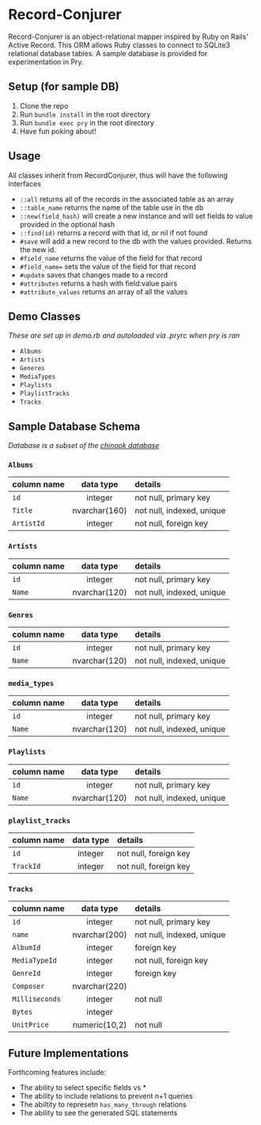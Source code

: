 # Record-Conjurer

Record-Conjurer is an object-relational mapper inspired by Ruby on Rails' Active Record. This ORM allows Ruby classes to connect to SQLite3 relational database tables. A sample database is provided for experimentation in Pry.

## Setup (for sample DB)
1. Clone the repo
2. Run `bundle install` in the root directory
3. Run `bundle exec pry` in the root directory
4. Have fun poking about!

## Usage
All classes inherit from RecordConjurer, thus will have the following interfaces
- `::all` returns all of the records in the associated table as an array
- `::table_name` returns the name of the table use in the db
- `::new(field_hash)` will create a new instance and will set fields to value provided in the optional hash
- `::find(id)` returns a record with that id, or nil if not found
- `#save` will add a new record to the db with the values provided. Returns the new id.
- `#field_name` returns the value of the field for that record
- `#field_name=` sets the value of the field for that record
- `#update` saves that changes made to a record
- `#attributes` returns a hash with field:value pairs
- `#attribute_values` returns an array of all the values

## Demo Classes
*These are set up in demo.rb and autoloaded via .pryrc when pry is ran*
- `Albums`
- `Artists`
- `Generes`
- `MediaTypes`
- `Playlists`
- `PlaylistTracks`
- `Tracks`

## Sample Database Schema
*Database is a subset of the [chinook database](https://github.com/lerocha/chinook-database)*

### `Albums`
| column name       | data type     | details                   |
|:------------------|:-------------:|:--------------------------|
| `id`              | integer       | not null, primary key     |
| `Title`           | nvarchar(160) | not null, indexed, unique |
| `ArtistId`        | integer       | not null, foreign key     |

### `Artists`
| column name       | data type     | details                        |
|:------------------|:-------------:|:-------------------------------|
| `id`              | integer       | not null, primary key          |
| `Name`            | nvarchar(120) | not null, indexed, unique      |

### `Genres`
| column name       | data type     | details                        |
|:------------------|:-------------:|:-------------------------------|
| `id`              | integer       | not null, primary key          |
| `Name`            | nvarchar(120) | not null, indexed, unique      |

### `media_types`
| column name       | data type     | details                        |
|:------------------|:-------------:|:-------------------------------|
| `id`              | integer       | not null, primary key          |
| `Name`            | nvarchar(120) | not null, indexed, unique      |

### `Playlists`
| column name       | data type     | details                        |
|:------------------|:-------------:|:-------------------------------|
| `id`              | integer       | not null, primary key          |
| `Name`            | nvarchar(120) | not null, indexed, unique      |

### `playlist_tracks`
| column name       | data type     | details                        |
|:------------------|:-------------:|:-------------------------------|
| `id`              | integer       | not null, foreign key          |
| `TrackId`         | integer       | not null, foreign key          |

### `Tracks`
| column name       | data type     | details                             |
|:------------------|:-------------:|:------------------------------------|
| `id`              | integer       | not null, primary key               |
| `name`            | nvarchar(200) | not null, indexed, unique           |
| `AlbumId`         | integer       | foreign key                         |
| `MediaTypeId`     | integer       | not null, foreign key               |
| `GenreId`         | integer       | foreign key                         |
| `Composer`        | nvarchar(220) |                                     |
| `Milliseconds`    | integer       | not null                            |
| `Bytes`           | integer       |                                     |
| `UnitPrice`       | numeric(10,2) | not null                            |

## Future Implementations
Forthcoming features include:
+ The ability to select specific fields vs *
+ The ability to include relations to prevent n+1 queries
+ The abiltity to represetn `has_many_through` relations
+ The ability to see the generated SQL statements
